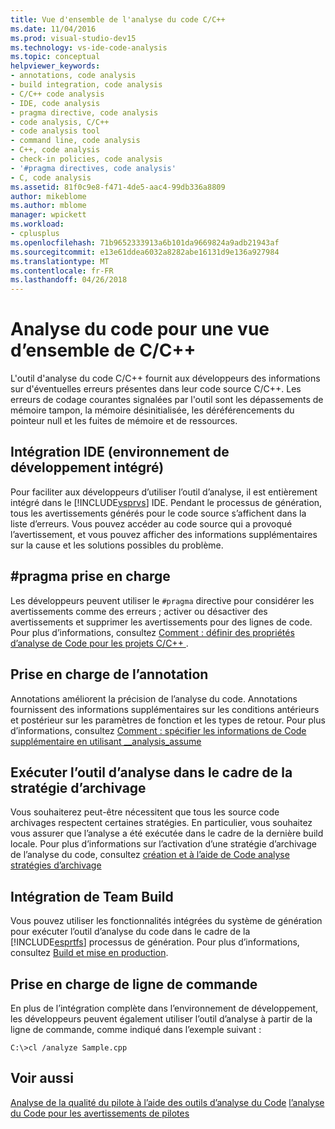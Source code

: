 ```yaml
---
title: Vue d'ensemble de l'analyse du code C/C++
ms.date: 11/04/2016
ms.prod: visual-studio-dev15
ms.technology: vs-ide-code-analysis
ms.topic: conceptual
helpviewer_keywords:
- annotations, code analysis
- build integration, code analysis
- C/C++ code analysis
- IDE, code analysis
- pragma directive, code analysis
- code analysis, C/C++
- code analysis tool
- command line, code analysis
- C++, code analysis
- check-in policies, code analysis
- '#pragma directives, code analysis'
- C, code analysis
ms.assetid: 81f0c9e8-f471-4de5-aac4-99db336a8809
author: mikeblome
ms.author: mblome
manager: wpickett
ms.workload:
- cplusplus
ms.openlocfilehash: 71b9652333913a6b101da9669824a9adb21943af
ms.sourcegitcommit: e13e61ddea6032a8282abe16131d9e136a927984
ms.translationtype: MT
ms.contentlocale: fr-FR
ms.lasthandoff: 04/26/2018
---
```

# <a name="code-analysis-for-cc-overview"></a>Analyse du code pour une vue d’ensemble de C/C++

L'outil d'analyse du code C/C++ fournit aux développeurs des informations sur d'éventuelles erreurs présentes dans leur code source C/C++. Les erreurs de codage courantes signalées par l'outil sont les dépassements de mémoire tampon, la mémoire désinitialisée, les déréférencements du pointeur null et les fuites de mémoire et de ressources.

## <a name="ide-integrated-development-environment-integration"></a>Intégration IDE (environnement de développement intégré)
 Pour faciliter aux développeurs d’utiliser l’outil d’analyse, il est entièrement intégré dans le [!INCLUDE[vsprvs](../code-quality/includes/vsprvs_md.md)] IDE. Pendant le processus de génération, tous les avertissements générés pour le code source s’affichent dans la liste d’erreurs. Vous pouvez accéder au code source qui a provoqué l’avertissement, et vous pouvez afficher des informations supplémentaires sur la cause et les solutions possibles du problème.

## <a name="pragma-support"></a>#pragma prise en charge
 Les développeurs peuvent utiliser le `#pragma` directive pour considérer les avertissements comme des erreurs ; activer ou désactiver des avertissements et supprimer les avertissements pour des lignes de code. Pour plus d’informations, consultez [Comment : définir des propriétés d’analyse de Code pour les projets C/C++ ](how-to-set-code-analysis-properties-for-c-cpp-projects.md).

## <a name="annotation-support"></a>Prise en charge de l’annotation
 Annotations améliorent la précision de l’analyse du code. Annotations fournissent des informations supplémentaires sur les conditions antérieurs et postérieur sur les paramètres de fonction et les types de retour. Pour plus d’informations, consultez [Comment : spécifier les informations de Code supplémentaire en utilisant __analysis_assume](../code-quality/how-to-specify-additional-code-information-by-using-analysis-assume.md)

## <a name="run-analysis-tool-as-part-of-check-in-policy"></a>Exécuter l’outil d’analyse dans le cadre de la stratégie d’archivage
 Vous souhaiterez peut-être nécessitent que tous les source code archivages respectent certaines stratégies. En particulier, vous souhaitez vous assurer que l’analyse a été exécutée dans le cadre de la dernière build locale. Pour plus d’informations sur l’activation d’une stratégie d’archivage de l’analyse du code, consultez [création et à l’aide de Code analyse stratégies d’archivage](../code-quality/creating-and-using-code-analysis-check-in-policies.md)

## <a name="team-build-integration"></a>Intégration de Team Build
 Vous pouvez utiliser les fonctionnalités intégrées du système de génération pour exécuter l’outil d’analyse du code dans le cadre de la [!INCLUDE[esprtfs](../code-quality/includes/esprtfs_md.md)] processus de génération. Pour plus d’informations, consultez [Build et mise en production](/vsts/build-release/index).

## <a name="command-line-support"></a>Prise en charge de ligne de commande
 En plus de l’intégration complète dans l’environnement de développement, les développeurs peuvent également utiliser l’outil d’analyse à partir de la ligne de commande, comme indiqué dans l’exemple suivant :

 `C:\>cl /analyze Sample.cpp`

## <a name="see-also"></a>Voir aussi

[Analyse de la qualité du pilote à l’aide des outils d’analyse du Code](/windows-hardware/drivers/develop/analyzing-driver-quality-by-using-code-analysis-tools)
[l’analyse du Code pour les avertissements de pilotes](/windows-hardware/drivers/devtest/prefast-for-drivers-warnings)